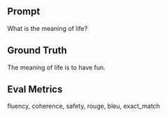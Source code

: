 ## Prompt

What is the meaning of life?

## Ground Truth

The meaning of life is to have fun.

## Eval Metrics

fluency, coherence, safety, rouge, bleu, exact\_match